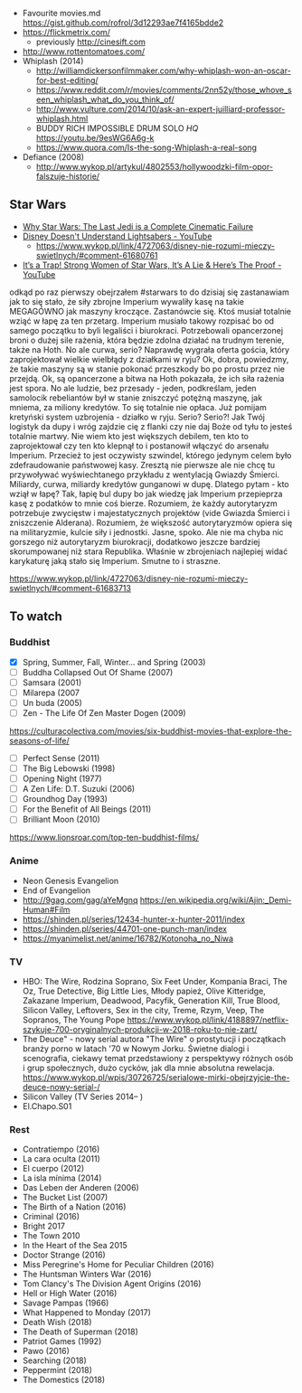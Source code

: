 - Favourite movies.md https://gist.github.com/rofrol/3d12293ae7f4165bdde2
- https://flickmetrix.com/
  - previously http://cinesift.com
- http://www.rottentomatoes.com/
- Whiplash (2014)
  - http://williamdickersonfilmmaker.com/why-whiplash-won-an-oscar-for-best-editing/
  - https://www.reddit.com/r/movies/comments/2nn52y/those_whove_seen_whiplash_what_do_you_think_of/
  - http://www.vulture.com/2014/10/ask-an-expert-juilliard-professor-whiplash.html
  - BUDDY RICH IMPOSSIBLE DRUM SOLO *HQ* https://youtu.be/9esWG6A6g-k
  - https://www.quora.com/Is-the-song-Whiplash-a-real-song
- Defiance (2008)
  - http://www.wykop.pl/artykul/4802553/hollywoodzki-film-opor-falszuje-historie/

## Star Wars

- [Why Star Wars: The Last Jedi is a Complete Cinematic Failure](https://youtu.be/5ECwhB21Pnk)
- [Disney Doesn't Understand Lightsabers - YouTube](https://youtu.be/c85KaDSMIRM)
  - https://www.wykop.pl/link/4727063/disney-nie-rozumi-mieczy-swietlnych/#comment-61680761
- [It’s a Trap! Strong Women of Star Wars, It’s A Lie & Here’s The Proof - YouTube](https://youtu.be/lFaSUn9bHVw)

odkąd po raz pierwszy obejrzałem #starwars to do dzisiaj się zastanawiam jak to się stało, że siły zbrojne Imperium wywaliły kasę na takie MEGAGÓWNO jak maszyny kroczące.
Zastanówcie się. Ktoś musiał totalnie wziąć w łapę za ten przetarg. Imperium musiało takowy rozpisać bo od samego początku to byli legaliści i biurokraci. Potrzebowali opancerzonej broni o dużej sile rażenia, która będzie zdolna działać na trudnym terenie, także na Hoth.
No ale curwa, serio? Naprawdę wygrała oferta gościa, który zaprojektował wielkie wielbłądy z działkami w ryju? Ok, dobra, powiedzmy, że takie maszyny są w stanie pokonać przeszkody bo po prostu przez nie przejdą. Ok, są opancerzone a bitwa na Hoth pokazała, że ich siła rażenia jest spora. No ale ludzie, bez przesady - jeden, podkreślam, jeden samolocik rebeliantów był w stanie zniszczyć potężną maszynę, jak mniema, za miliony kredytów. To się totalnie nie opłaca. Już pomijam kretyński system uzbrojenia - działko w ryju. Serio? Serio?! Jak Twój logistyk da dupy i wróg zajdzie cię z flanki czy nie daj Boże od tyłu to jesteś totalnie martwy. Nie wiem kto jest większych debilem, ten kto to zaprojektował czy ten kto klepnął to i postanowił włączyć do arsenału Imperium. Przecież to jest oczywisty szwindel, którego jedynym celem było zdefraudowanie państwowej kasy. Zresztą nie pierwsze ale nie chcę tu przywoływać wyświechtanego przykładu z wentylacją Gwiazdy Śmierci. Miliardy, curwa, miliardy kredytów gunganowi w dupę.
Dlatego pytam - kto wziął w łapę?
Tak, łapię bul dupy bo jak wiedzę jak Imperium przepieprza kasę z podatków to mnie coś bierze. Rozumiem, że każdy autorytaryzm potrzebuje zwycięstw i majestatycznych projektów (vide Gwiazda Śmierci i zniszczenie Alderana). Rozumiem, że większość autorytaryzmów opiera się na militaryzmie, kulcie siły i jednostki. Jasne, spoko. Ale nie ma chyba nic gorszego niż autorytaryzm biurokracji, dodatkowo jeszcze bardziej skorumpowanej niż stara Republika. Właśnie w zbrojeniach najlepiej widać karykaturę jaką stało się Imperium.
Smutne to i straszne.

https://www.wykop.pl/link/4727063/disney-nie-rozumi-mieczy-swietlnych/#comment-61683713

## To watch

### Buddhist

- [x] Spring, Summer, Fall, Winter... and Spring (2003)
- [ ] Buddha Collapsed Out Of Shame (2007)
- [ ] Samsara (2001)
- [ ] Milarepa (2007
- [ ] Un buda (2005)
- [ ] Zen - The Life Of Zen Master Dogen (2009)

https://culturacolectiva.com/movies/six-buddhist-movies-that-explore-the-seasons-of-life/

- [ ] Perfect Sense (2011)
- [ ] The Big Lebowski (1998)
- [ ] Opening Night (1977)
- [ ] A Zen Life: D.T. Suzuki (2006)
- [ ] Groundhog Day (1993)
- [ ] For the Benefit of All Beings (2011)
- [ ] Brilliant Moon (2010)

https://www.lionsroar.com/top-ten-buddhist-films/

### Anime

- Neon Genesis Evangelion
- End of Evangelion
- http://9gag.com/gag/aYeMgnq https://en.wikipedia.org/wiki/Ajin:_Demi-Human#Film
- https://shinden.pl/series/12434-hunter-x-hunter-2011/index
- https://shinden.pl/series/44701-one-punch-man/index
- https://myanimelist.net/anime/16782/Kotonoha_no_Niwa

### TV

- HBO: The Wire, Rodzina Soprano, Six Feet Under, Kompania Braci, The Oz, True Detective, Big Little Lies, Młody papież, Olive Kitteridge, Zakazane Imperium, Deadwood, Pacyfik, Generation Kill, True Blood, Silicon Valley, Leftovers, Sex in the city, Treme, Rzym, Veep, The Sopranos, The Young Pope https://www.wykop.pl/link/4188897/netflix-szykuje-700-oryginalnych-produkcji-w-2018-roku-to-nie-zart/
- The Deuce" - nowy serial autora "The Wire" o prostytucji i początkach branży porno w latach '70 w Nowym Jorku. Świetne dialogi i scenografia, ciekawy temat przedstawiony z perspektywy różnych osób i grup społecznych, dużo cycków, jak dla mnie absolutna rewelacja. https://www.wykop.pl/wpis/30726725/serialowe-mirki-obejrzyjcie-the-deuce-nowy-serial-/
- Silicon Valley (TV Series 2014– )
- El.Chapo.S01

### Rest

- Contratiempo (2016)
- La cara oculta (2011)
- El cuerpo (2012)
- La isla mínima (2014)
- Das Leben der Anderen (2006)
- The Bucket List (2007)
- The Birth of a Nation (2016)
- Criminal (2016)
- Bright 2017
- The Town 2010
- In the Heart of the Sea 2015
- Doctor Strange (2016)
- Miss Peregrine's Home for Peculiar Children (2016)
- The Huntsman Winters War (2016)
- Tom Clancy's The Division Agent Origins (2016)
- Hell or High Water (2016)
- Savage Pampas (1966)
- What Happened to Monday (2017) 
- Death Wish (2018) 
- The Death of Superman (2018)
- Patriot Games (1992)
- Pawo (2016)
- Searching (2018)
- Peppermint (2018)
- The Domestics (2018) 
